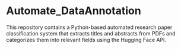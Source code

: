 # Automate_DataAnnotation
This repository contains a Python-based automated research paper classification system that extracts titles and abstracts from PDFs and categorizes them into relevant fields using the Hugging Face API.
